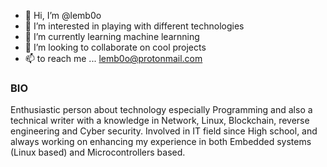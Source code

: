 - 👋 Hi, I’m @lemb0o
- 👀 I’m interested in playing with different technologies
- 🌱 I’m currently learning machine learnning
- 💞️ I’m looking to collaborate on cool projects
- 📫  to reach me ... lemb0o@protonmail.com
### BIO
Enthusiastic person about technology especially Programming and also a technical writer with a knowledge in Network, Linux, Blockchain, reverse engineering and Cyber security.
Involved in IT field since High school, and always working on enhancing my experience in both Embedded systems (Linux based) and Microcontrollers based.
